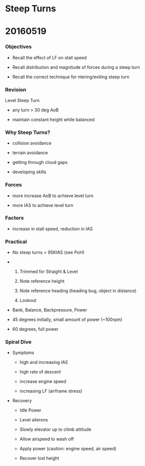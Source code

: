 # Steep Turns

# 20160519

### Objectives

*  Recall the effect of LF on stall speed

* Recall distribution and magnitude of forces during a steep turn

* Recall the correct technique for ntering/exiting steep turn

### Revision

Level Steep Turn

* any turn > 30 deg AoB

* maintain constant height while balanced

### Why Steep Turns?

* collision avoidance

* terrain avoidance

* getting through cloud gaps

* developing skills

### Forces

* more increase AoB to achieve level turn

* more IAS to achieve level turn

### Factors

* increase in stall speed, reduction in IAS

### Practical

* No steep turns < 95KIAS (see PoH)

* 1. Trimmed for Straight & Level

  2. Note reference height

  3. Note reference heading (heading bug, object in distance)

  4. Lookout

* Bank, Balance, Backpressure, Power

* 45 degrees initially, small amount of power (~100rpm)

* 60 degrees, full power

### Spiral Dive

* Symptoms

  * high and increasing IAS

  * high rate of descent

  * increase engine speed

  * increasing LF (airframe stress)

* Recovery

  * Idle Power

  * Level ailerons

  * Slowly elevator up to climb attitude

  * Allow airspeed to wash off

  * Apply power (caution: engine speed, air speed)

  * Recover lost height
